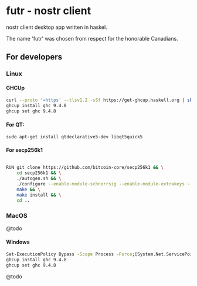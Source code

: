 # futr - nostr client

nostr client desktop app written in haskel.

The name 'futr' was chosen from respect for the honorable Canadians.

## For developers

### Linux

#### GHCUp

```bash
curl --proto '=https' --tlsv1.2 -sSf https://get-ghcup.haskell.org | sh
ghcup install ghc 9.4.8
ghcup set ghc 9.4.8
```

#### For QT:

`sudo apt-get install qtdeclarative5-dev libqt5quick5`

#### For secp256k1

```bash

RUN git clone https://github.com/bitcoin-core/secp256k1 && \
    cd secp256k1 && \
    ./autogen.sh && \
    ./configure --enable-module-schnorrsig --enable-module-extrakeys --enable-module-ecdh --enable-experimental --enable-module-recovery && \
    make && \
    make install && \
    cd ..

```

### MacOS

@todo

#### Windows

```bash
Set-ExecutionPolicy Bypass -Scope Process -Force;[System.Net.ServicePointManager]::SecurityProtocol = [System.Net.ServicePointManager]::SecurityProtocol -bor 3072; try { Invoke-Command -ScriptBlock ([ScriptBlock]::Create((Invoke-WebRequest https://www.haskell.org/ghcup/sh/bootstrap-haskell.ps1 -UseBasicParsing))) -ArgumentList $true } catch { Write-Error $_ }
ghcup install ghc 9.4.8
ghcup set ghc 9.4.8
```

@todo
